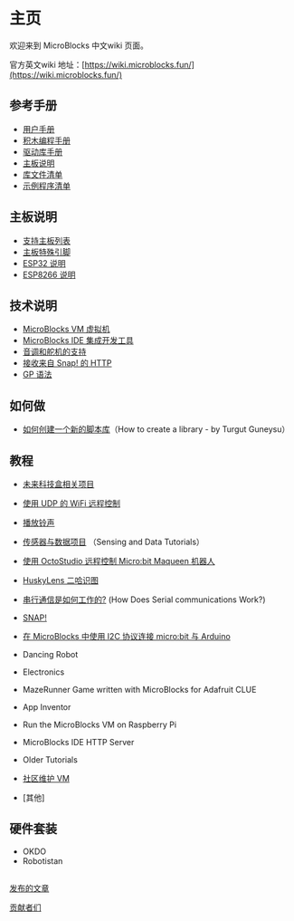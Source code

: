   
# 主页

欢迎来到 MicroBlocks 中文wiki 页面。

官方英文wiki 地址：[https://wiki.microblocks.fun/](https://wiki.microblocks.fun/)

## 参考手册

- [用户手册](用户手册.md)
- [积木编程手册](MicroBlocks积木编程手册.md)
- [驱动库手册](硬件驱动库.md)
- [主板说明](主板说明.md)
- [库文件清单](库文件夹.md)
- [示例程序清单](示例程序.md)

## 主板说明

* [支持主板列表](支持主板列表.md)
* [主板特殊引脚](主板特殊引脚.md)
* [ESP32 说明](ESP32说明.md)
* [ESP8266 说明](ESP8266%20说明.md)


## 技术说明

- [MicroBlocks VM 虚拟机](MicroBlocksVM虚拟机.md)
- [MicroBlocks IDE 集成开发工具](MicroBlocksIDE集成开发工具.md)
- [音调和舵机的支持](音调和舵机的支持.md)
- [接收来自 Snap! 的 HTTP](接收来自Snap!的HTTP.md)
- [GP 语法](GP语法.md)



## 如何做

- [如何创建一个新的脚本库](如何创建一个新的脚本库.md)（How to create a library - by Turgut Guneysu）

## 教程

- [未来科技盒相关项目](未来科技盒.md)

- [使用 UDP 的 WiFi 远程控制](使用UDP的WiFi远程控制.md)
- [播放铃声](播放铃声.md)
- [传感器与数据项目](传感器与数据项目.md) （Sensing and Data Tutorials）
- [使用 OctoStudio 远程控制 Micro:bit Maqueen 机器人](使用OctoStudio远程控制microbit麦昆小车.md)
- [HuskyLens 二哈识图](二哈识图.md)
- [串行通信是如何工作的?](串行通信是如何工作的.md) (How Does Serial communications Work?)
- [SNAP!](SNAP!.md)
- [在 MicroBlocks 中使用 I2C 协议连接 micro:bit 与 Arduino](在MicroBlocks中使用I2C协议连接microbit与Arduino.md)
- Dancing Robot
- Electronics
- MazeRunner Game written with MicroBlocks for Adafruit CLUE
- App Inventor
- Run the MicroBlocks VM on Raspberry Pi
- MicroBlocks IDE HTTP Server
- Older Tutorials 
- [社区维护 VM ](VMlist.md)
- [其他]

## 硬件套装
- OKDO
- Robotistan
## 

[发布的文章](https://wiki.microblocks.fun/publications)

[贡献者们](https://wiki.microblocks.fun/contributors)

